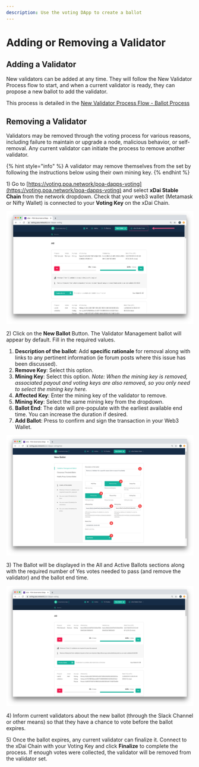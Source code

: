 ```yaml
---
description: Use the voting DApp to create a ballot
---
```


# Adding or Removing a Validator

## Adding a Validator

New validators can be added at any time. They will follow the New Validator Process flow to start, and when a current validator is ready, they can propose a new ballot to add the validator.

This process is detailed in the [New Validator Process Flow - Ballot Process](../new-validator-process-flow/current-xdai-validators-ballot-process.md#5-add-a-ballot-to-elect-a-new-validator)

## Removing a Validator

Validators may be removed through the voting process for various reasons, including failure to maintain or upgrade a node, malicious behavior, or self-removal. Any current validator can initiate the process to remove another validator.

{% hint style="info" %}
A validator may remove themselves from the set by following the instructions below using their own mining key.
{% endhint %}

1\) Go to [https://voting.poa.network/poa-dapps-voting](https://voting.poa.network/poa-dapps-voting)  and select **xDai Stable Chain** from the network dropdown. Check that your web3 wallet \(Metamask or Nifty Wallet\) is connected to your **Voting Key** on the xDai Chain.

![Voting Dapp](../../.gitbook/assets/voting-dapp-1.png)

2\) Click on the **New Ballot** Button. The Validator Management ballot will appear by default. Fill in the required values.

1. **Description of the ballot**: Add **specific rationale** for removal along with links to any pertinent information \(ie forum posts where this issue has been discussed\).
2. **Remove Key**: Select this option.
3. **Mining Key**: Select this option. _Note: When the mining key is removed, associated payout and voting keys are also removed, so you only need to select the mining key here._
4. **Affected Key**: Enter the mining key of the validator to remove.
5. **Mining Key**:  Select the same mining key from the dropdown.
6. **Ballot End**: The date will pre-populate with the earliest available end time. You can increase the duration if desired.
7. **Add Ballot**: Press to confirm and sign the transaction in your Web3 Wallet.

![New Ballot to Remove a Validator](../../.gitbook/assets/vote-steps.png)

3\) The Ballot will be displayed in the All and Active Ballots sections along with the required number of Yes votes needed to pass \(and remove the validator\) and the ballot end time. 

![All ballots - active ballots can be viewed at https://voting.poa.network/poa-dapps-voting/active ](../../.gitbook/assets/all-active.png)

4\) Inform current validators about the new ballot \(through the Slack Channel or other means\) so that they have a chance to vote before the ballot expires. 

5\) Once the ballot expires, any current validator can finalize it. Connect to the xDai Chain with your Voting Key and click **Finalize** to complete the process. If enough votes were collected, the validator will be removed from the validator set.



